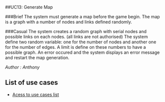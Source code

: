 ##UC13: Generate Map

###Brief
The system must generate a map before the game begin. The map is a graph with a number of nodes and links defined randomly.

###Casual
The system creates a random graph with serial nodes and possible links on each nodes. (all links are not authorised)
The system define two random variable: one for the number of nodes and another one for the number of edges.
A limit is define on these numbers to have a possible graph. 
An error occured and the system displays an error message and restart the map generation.
 


*Author : Anthony*
## List of use cases
* [Acess to use cases list][L]

[L]:../UserCase.md